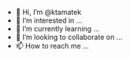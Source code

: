 - 👋 Hi, I’m @ktamatek
- 👀 I’m interested in ...
- 🌱 I’m currently learning ...
- 💞️ I’m looking to collaborate on ...
- 📫 How to reach me ...

<!---
ktamatek/ktamatek is a ✨ special ✨ repository because its `README.md` (this file) appears on your GitHub profile.
You can click the Preview link to take a look at your changes.
--->
